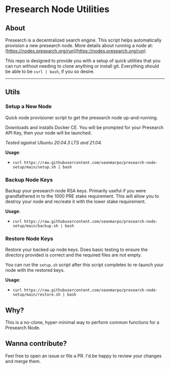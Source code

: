 # Presearch Node Utilities

## About
Presearch is a decentralized search engine. This script helps automatically provision a new presearch node.
More details about running a node at: [https://nodes.presearch.org/run](https://nodes.presearch.org/run)

This repo is designed to provide you with a setup of quick utilities that you can run without needing to clone anything
or install git. Everything should be able to be `curl | bash`, if you so desire.

---

## Utils

### Setup a New Node
Quick node provisioner script to get the presearch node up-and-running.

Downloads and installs Docker CE. You will be prompted for your Presearch API Key, then your node will be launched.

_Tested against Ubuntu 20.04.3 LTS and 21.04._

**Usage**:
* `curl https://raw.githubusercontent.com/seanmarpo/presearch-node-setup/main/setup.sh | bash`


### Backup Node Keys
Backup your presearch node RSA keys. Primarily useful if you were grandfathered in to the 1000 PRE stake requirement. This will allow you to destroy your node and recreate it with the lower stake requirement.

**Usage**:
* `curl https://raw.githubusercontent.com/seanmarpo/presearch-node-setup/main/backup.sh | bash`


### Restore Node Keys
Restore your backed up node keys. Does basic testing to ensure the directory provided is correct and the required files are not empty.

You can run the `setup.sh` script after this script completes to re-launch your node with the restored keys.

**Usage**:
* `curl https://raw.githubusercontent.com/seanmarpo/presearch-node-setup/main/restore.sh | bash`

## Why?
This is a no-clone, hyper-minimal way to perform common functions for a Presearch Node.

## Wanna contribute?
Feel free to open an issue or file a PR. I'd be happy to review your changes and merge them.
